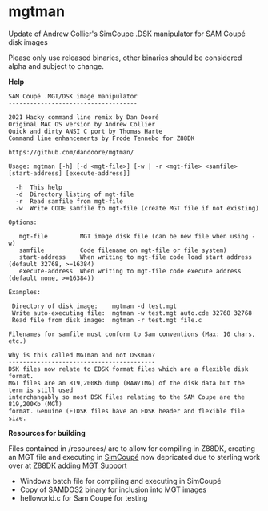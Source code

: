 # mgtman
Update of Andrew Collier's SimCoupe .DSK manipulator for SAM Coupé disk images

Please only use released binaries, other binaries should be considered alpha and subject to change.

**Help**
        
	SAM Coupé .MGT/DSK image manipulator
	------------------------------------
	
	2021 Hacky command line remix by Dan Dooré
	Original MAC OS version by Andrew Collier
	Quick and dirty ANSI C port by Thomas Harte
	Command line enhancements by Frode Tennebo for Z88DK
	
	https://github.com/dandoore/mgtman/
	
	Usage: mgtman [-h] [-d <mgt-file>] [-w | -r <mgt-file> <samfile> [start-address] [execute-address]]
	
	  -h  This help
	  -d  Directory listing of mgt-file
	  -r  Read samfile from mgt-file
	  -w  Write CODE samfile to mgt-file (create MGT file if not existing)
	
	Options:
	
	   mgt-file         MGT image disk file (can be new file when using -w)
	   samfile          Code filename on mgt-file or file system)
 	   start-address    When writing to mgt-file code load start address (default 32768, >=16384)
  	   execute-address  When writing to mgt-file code execute address (default none, >=16384))
	
	Examples:
	
  	 Directory of disk image:    mgtman -d test.mgt
  	 Write auto-executing file:  mgtman -w test.mgt auto.cde 32768 32768
  	 Read file from disk image:  mgtman -r test.mgt file.c
	
	Filenames for samfile must conform to Sam conventions (Max: 10 chars, etc.)
	
	Why is this called MGTman and not DSKman?
	-----------------------------------------
	DSK files now relate to EDSK format files which are a flexible disk format.
	MGT files are an 819,200Kb dump (RAW/IMG) of the disk data but the term is still used
	interchangably so most DSK files relating to the SAM Coupe are the 819,200Kb (MGT)
	format. Genuine (E)DSK files have an EDSK header and flexible file size.

**Resources for building**

Files contained in /resources/ are to allow for compiling in Z88DK, creating an MGT file and executing in [SimCoupé](https://github.com/simonowen/simcoupe) now depricated due to sterling work over at Z88DK adding [MGT Support](https://github.com/z88dk/z88dk/commit/fa1f1b45901e4412f190353647667192b4c2e61b)
* Windows batch file for compiling and executing in SimCoupé
* Copy of SAMDOS2 binary for inclusion into MGT images
* helloworld.c for Sam Coupé for testing
